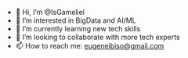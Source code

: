 - 👋 Hi, I’m @IsGameliel
- 👀 I’m interested in BigData and AI/ML
- 🌱 I’m currently learning new tech skills
- 💞️ I’m looking to collaborate with more tech experts
- 📫 How to reach me: eugeneibiso@gmail.com

<!---
IsGameliel/IsGameliel is a ✨ special ✨ repository because its `README.md` (this file) appears on your GitHub profile.
You can click the Preview link to take a look at your changes.
--->
